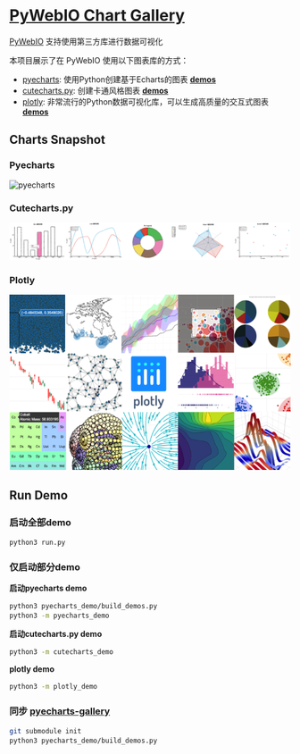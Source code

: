 # [PyWebIO Chart Gallery](https://github.com/wang0618/pywebio-chart-gallery)

[PyWebIO](https://github.com/wang0618/PyWebIO) 支持使用第三方库进行数据可视化

本项目展示了在 PyWebIO 使用以下图表库的方式：

 - [pyecharts](https://github.com/pyecharts/pyecharts): 使用Python创建基于Echarts的图表 [**demos**](http://pywebio-charts.wangweimin.site/?pywebio_api=pyecharts)
 - [cutecharts.py](https://github.com/cutecharts/cutecharts.py): 创建卡通风格图表 [**demos**](http://pywebio-charts.wangweimin.site/?pywebio_api=cutecharts)
 - [plotly](https://github.com/plotly/plotly.py/): 非常流行的Python数据可视化库，可以生成高质量的交互式图表 [**demos**](http://pywebio-charts.wangweimin.site/?pywebio_api=plotly)

## Charts Snapshot
### Pyecharts
![pyecharts](/assets/pyecharts.gif)

### Cutecharts.py
![cutecharts](/assets/cutecharts.png)

### Plotly
![plotly](/assets/plotly.png)

<div></div>

## Run Demo

### 启动全部demo

```bash
python3 run.py
```

### 仅启动部分demo

**启动pyecharts demo**

```bash
python3 pyecharts_demo/build_demos.py
python3 -m pyecharts_demo
```

**启动cutecharts.py demo**

```bash
python3 -m cutecharts_demo
```

**plotly demo**

```bash
python3 -m plotly_demo
```
### 同步 [pyecharts-gallery](https://github.com/pyecharts/pyecharts-gallery)

```bash
git submodule init
python3 pyecharts_demo/build_demos.py
```
